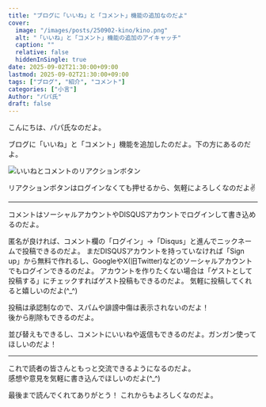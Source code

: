 ```yaml
---
title: "ブログに「いいね」と「コメント」機能の追加なのだよ"
cover:
  image: "/images/posts/250902-kino/kino.png"
  alt: "「いいね」と「コメント」機能の追加のアイキャッチ"
  caption: ""
  relative: false
  hiddenInSingle: true
date: 2025-09-02T21:30:00+09:00
lastmod: 2025-09-02T21:30:00+09:00
tags: ["ブログ", "紹介", "コメント"]
categories: ["小言"]
Author: "パパ氏"
draft: false
---
```


こんにちは、パパ氏なのだよ。

ブログに「いいね」と「コメント」機能を追加したのだよ。下の方にあるのだよ。

![いいねとコメントのリアクションボタン](/images/posts/250902-kino/kino.png)

リアクションボタンはログインなくても押せるから、気軽によろしくなのだよ✌️

---

コメントはソーシャルアカウントやDISQUSアカウントでログインして書き込めるのだよ。
 
匿名が良ければ、コメント欄の「ログイン」→「Disqus」と進んでニックネームで投稿できるのだよ。
まだDISQUSアカウントを持っていなければ「Sign up」から無料で作れるし、GoogleやX(旧Twitter)などのソーシャルアカウントでもログインできるのだよ。
アカウントを作りたくない場合は「ゲストとして投稿する」にチェックすればゲスト投稿もできるのだよ。
気軽に投稿してくれると嬉しいのだよ(^_^)

投稿は承認制なので、スパムや誹謗中傷は表示されないのだよ！  
後から削除もできるのだよ。

並び替えもできるし、コメントにいいねや返信もできるのだよ。ガンガン使ってほしいのだよ！

---

これで読者の皆さんともっと交流できるようになるのだよ。  
感想や意見を気軽に書き込んでほしいのだよ(^_^)

最後まで読んでくれてありがとう！
これからもよろしくなのだよ。
